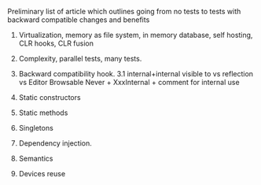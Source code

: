 
Preliminary list of article which outlines going from no tests to tests with backward compatible changes and benefits

1.  Virtualization, memory as file system, in memory database, self hosting, CLR hooks, CLR fusion

2. Complexity, parallel tests, many tests.

3. Backward compatibility hook.
3.1 internal+internal visible to vs reflection vs Editor Browsable Never + XxxInternal + comment for internal use


4. Static constructors

5. Static methods

6. Singletons

7. Dependency injection.

8. Semantics

9. Devices reuse
